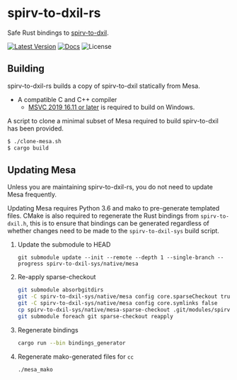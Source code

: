 # spirv-to-dxil-rs

Safe Rust bindings to [spirv-to-dxil](https://gitlab.freedesktop.org/mesa/mesa/-/blob/main/src/microsoft/spirv_to_dxil/spirv_to_dxil.h).

[![Latest Version](https://img.shields.io/crates/v/spirv-to-dxil.svg)](https://crates.io/crates/spirv-to-dxil) [![Docs](https://docs.rs/spirv-to-dxil/badge.svg)](https://docs.rs/spirv-to-dxil) ![License](https://img.shields.io/crates/l/spirv-to-dxil)

## Building

spirv-to-dxil-rs builds a copy of spirv-to-dxil statically from Mesa. 

* A compatible C and C++ compiler
  * [MSVC 2019 16.11 or later](https://docs.mesa3d.org/install.html) is required to build on Windows.

  
A script to clone a minimal subset of Mesa required to build spirv-to-dxil has been provided. 

```bash
$ ./clone-mesa.sh
$ cargo build
```

## Updating Mesa

Unless you are maintaining spirv-to-dxil-rs, you do not need to update Mesa frequently.

Updating Mesa requires Python 3.6 and mako to pre-generate templated files. CMake is also required to
regenerate the Rust bindings from `spirv-to-dxil.h`, this is to ensure that bindings can be generated
regardless of whether changes need to be made to the `spirv-to-dxil-sys` build script.

1. Update the submodule to HEAD

   `git submodule update --init --remote --depth 1 --single-branch --progress spirv-to-dxil-sys/native/mesa`
2. Re-apply sparse-checkout
    ```bash
   git submodule absorbgitdirs
   git -C spirv-to-dxil-sys/native/mesa config core.sparseCheckout true
   git -C spirv-to-dxil-sys/native/mesa config core.symlinks false
   cp spirv-to-dxil-sys/native/mesa-sparse-checkout .git/modules/spirv-to-dxil-sys/native/mesa/info/sparse-checkout
   git submodule foreach git sparse-checkout reapply
    ```
3. Regenerate bindings
   ```bash
   cargo run --bin bindings_generator
   ```
4. Regenerate mako-generated files for `cc`
   ```bash
   ./mesa_mako 
   ```
